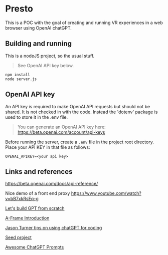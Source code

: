 # Presto
This is a POC with the goal of creating and running
VR experiences in a web browser using OpenAI chatGPT.

## Building and running
This is a nodeJS project, so the usual stuff.

> See OpenAI API key below.

```
npm install
node server.js
```

## OpenAI API key
An API key is required to make OpenAI API requests but should not be shared.
It is not checked in with the code. Instead the 'dotenv' package
is used to store it in the .env file.

> You can generate an OpenAI API key here: https://beta.openai.com/account/api-keys

Before running the server, create a ``.env`` file in the project root directory.
Place your API KEY in that file as follows:
```
OPENAI_APIKEY=<your api key>
```

## Links and references

https://beta.openai.com/docs/api-reference/

Nice demo of a front end proxy
https://www.youtube.com/watch?v=bB7xkRsEq-g

[Let's build GPT from scratch](https://www.youtube.com/watch?v=kCc8FmEb1nY)

[A-Frame Introduction](https://aframe.io/docs/1.4.0/introduction/)

[Jason Turner tips on using chatGPT for coding](https://www.youtube.com/watch?v=I2c969I-KmM)

[Seed project](https://www.codingthesmartway.com/how-to-use-chatgpt-with-react/)

[Awesome ChatGPT Prompts](https://github.com/f/awesome-chatgpt-prompts)
